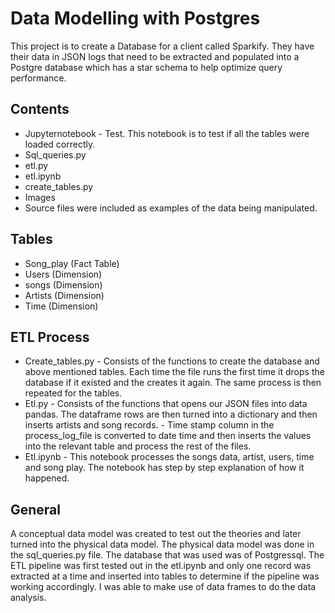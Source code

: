 # Data Modelling with Postgres

This project is to create a Database for a client called Sparkify. They have their data in JSON logs that need to be extracted and populated into a Postgre database which has a star schema to help optimize query performance.

## Contents

* Jupyternotebook - Test. This notebook is to test if all the tables were loaded correctly.
* Sql_queries.py
* etl.py
* etl.ipynb
* create_tables.py
* Images
* Source files were included as examples of the data being manipulated.

## Tables 

* Song_play (Fact Table)
* Users (Dimension)
* songs (Dimension)
* Artists (Dimension)
* Time (Dimension)

## ETL Process

* Create_tables.py - Consists of the functions to create the database and above mentioned tables. Each time the file runs the first time it drops the database if it existed and the creates it again. The same process is then repeated for the tables.
* Etl.py - Consists of the functions that opens our JSON files into data pandas. The dataframe rows are then turned into a dictionary and then inserts artists and song records.
		 - Time stamp column in the process_log_file is converted to date time and then inserts the values into the relevant table and process the rest of the files.
* Etl.ipynb - This notebook processes the songs data, artist, users, time and song play. The notebook has step by step explanation of how it happened.

## General

A conceptual data model was created to test out the theories and later turned into the physical data model. The physical data model was done in the sql_queries.py file. The database that was used was of Postgressql.
The ETL pipeline was first tested out in the etl.ipynb and only one record was extracted at a time and inserted into tables to determine if the pipeline was working accordingly. I was able to make use of data frames to do the data analysis.







